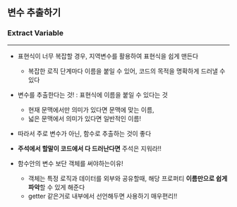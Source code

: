 ## 변수 추출하기
### Extract Variable

---

- 표현식이 너무 복잡할 경우, 지역변수를 활용하여 표현식을 쉽게 맨든다
  - 복잡한 로직 단계마다 이름을 붙일 수 있어, 코드의 목적을 명확하게 드러낼 수 있다


- 변수를 추출한다는 것! : 표현식에 이름을 붙일 수 있다는 것
  - 현재 문맥에서만 의미가 있다면 문맥에 맞는 이름,
  - 넓은 문맥에서 의미가 있다면 일반적인 이름!


- 따라서 주로 변수가 아닌, 함수로 추출하는 것이 좋다


- **주석에서 할말이 코드에서 다 드러난다면** 주석은 지워라!!


- 함수안의 변수 보단 객체를 써야하는이유!
  - 객체는 특정 로직과 데이터를 외부와 공유할때, 해당 프로퍼티 **이름만으로 쉽게 파악**할 수 있게 해준다
  - getter 같은거로 내부에서 선언해두면 사용하기 매우편리!!